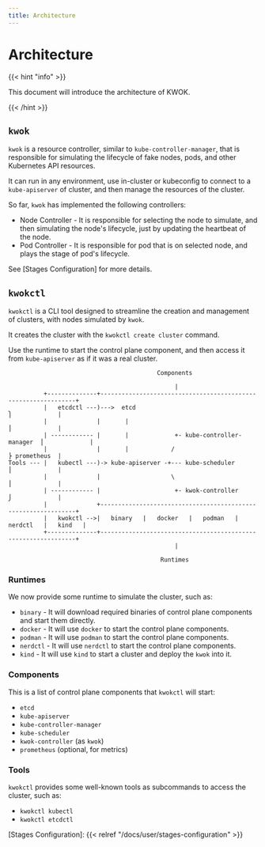 ```yaml
---
title: Architecture
---
```


# Architecture

{{< hint "info" >}}

This document will introduce the architecture of KWOK.

{{< /hint >}}

## `kwok`

`kwok` is a resource controller, similar to `kube-controller-manager`, that is responsible for simulating the lifecycle of fake nodes, pods, and other Kubernetes API resources.

It can run in any environment, use in-cluster or kubeconfig to connect to a `kube-apiserver` of cluster, and then manage the resources of the cluster.

So far, `kwok` has implemented the following controllers:

- Node Controller - It is responsible for selecting the node to simulate, and then simulating the node's lifecycle, just by updating the heartbeat of the node.
- Pod Controller - It is responsible for pod that is on selected node, and plays the stage of pod's lifecycle.

See [Stages Configuration] for more details.

## `kwokctl`

`kwokctl` is a CLI tool designed to streamline the creation and management of clusters, with nodes simulated by `kwok`.

It creates the cluster with the `kwokctl create cluster` command.

Use the runtime to start the control plane component, and then access it from `kube-apiserver` as if it was a real cluster.

``` goat { height=280 width=750 }
                                          Components

                                               |
          +--------------+---------------------------------------------------------------+
          |   etcdctl ---)--->  etcd                                       ⎫             |
          |              |       |                                         ⎪             |
          | ------------ |       |             +- kube-controller-manager  ⎪             |
          |              |       |            /                            ⎬ prometheus  |
Tools --- |   kubectl ---)-> kube-apiserver -+--- kube-scheduler           ⎪             |
          |              |                    \                            ⎪             |
          | ------------ |                     +- kwok-controller          ⎭             |
          |              +---------------------------------------------------------------+
          |   kwokctl -->|   binary   |   docker   |   podman   |   nerdctl   |   kind   |
          +--------------+---------------------------------------------------------------+
                                               |

                                           Runtimes
```

### Runtimes

We now provide some runtime to simulate the cluster, such as:

- `binary` - It will download required binaries of control plane components and start them directly.
- `docker` - It will use `docker` to start the control plane components.
- `podman` - It will use `podman` to start the control plane components.
- `nerdctl` - It will use `nerdctl` to start the control plane components.
- `kind` - It will use `kind` to start a cluster and deploy the `kwok` into it.

### Components

This is a list of control plane components that `kwokctl` will start:

- `etcd`
- `kube-apiserver`
- `kube-controller-manager`
- `kube-scheduler`
- `kwok-controller` (as `kwok`)
- `prometheus` (optional, for metrics)

### Tools

`kwokctl` provides some well-known tools as subcommands to access the cluster, such as:

- `kwokctl kubectl`
- `kwokctl etcdctl`

[Stages Configuration]: {{< relref "/docs/user/stages-configuration" >}}

